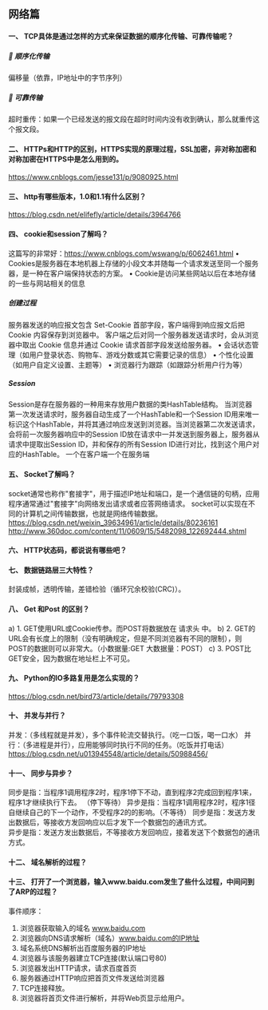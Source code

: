 ## 网络篇
#### 一、	TCP具体是通过怎样的方式来保证数据的顺序化传输、可靠传输呢？
##### 	顺序化传输
偏移量（依靠，IP地址中的字节序列）
##### 	可靠传输
超时重传：如果一个已经发送的报文段在超时时间内没有收到确认，那么就重传这个报文段。
#### 二、	HTTPs和HTTP的区别，HTTPS实现的原理过程，SSL加密，非对称加密和对称加密在HTTPS中是怎么用到的。
https://www.cnblogs.com/jesse131/p/9080925.html
#### 三、	http有哪些版本，1.0和1.1有什么区别？
https://blog.csdn.net/elifefly/article/details/3964766
#### 四、	cookie和session了解吗？
这篇写的非常好：https://www.cnblogs.com/wswang/p/6062461.html
•	Cookies是服务器在本地机器上存储的小段文本并随每一个请求发送至同一个服务器，是一种在客户端保持状态的方案。
•	Cookie是访问某些网站以后在本地存储的一些与网站相关的信息
#####  创建过程
服务器发送的响应报文包含 Set-Cookie 首部字段，客户端得到响应报文后把 Cookie 内容保存到浏览器中。
客户端之后对同一个服务器发送请求时，会从浏览器中取出 Cookie 信息并通过 Cookie 请求首部字段发送给服务器。
•	会话状态管理（如用户登录状态、购物车、游戏分数或其它需要记录的信息）
•	个性化设置（如用户自定义设置、主题等）
•	浏览器行为跟踪（如跟踪分析用户行为等）
##### Session
Session是存在服务器的一种用来存放用户数据的类HashTable结构。
当浏览器 第一次发送请求时，服务器自动生成了一个HashTable和一个Session ID用来唯一标识这个HashTable，并将其通过响应发送到浏览器。当浏览器第二次发送请求，会将前一次服务器响应中的Session ID放在请求中一并发送到服务器上，服务器从请求中提取出Session ID，并和保存的所有Session ID进行对比，找到这个用户对应的HashTable。
一个在客户端一个在服务端
#### 五、	Socket了解吗？
socket通常也称作"套接字"，用于描述IP地址和端口，是一个通信链的句柄，应用程序通常通过"套接字"向网络发出请求或者应答网络请求。
socket可以实现在不同的计算机之间传输数据，也就是网络传输数据。
https://blog.csdn.net/weixin_39634961/article/details/80236161
http://www.360doc.com/content/11/0609/15/5482098_122692444.shtml
#### 六、	HTTP状态码，都说说有哪些吧？
#### 七、	数据链路层三大特性？
封装成帧，透明传输，差错检验（循环冗余校验(CRC)）。
#### 八、	Get 和Post 的区别？
a)	1. GET使用URL或Cookie传参。而POST将数据放在 请求头 中。
b)	2. GET的URL会有长度上的限制（没有明确规定，但是不同浏览器有不同的限制），则POST的数据则可以非常大。（小数据量:GET  大数据量：POST）
c)	3. POST比GET安全，因为数据在地址栏上不可见。
#### 九、	Python的IO多路复用是怎么实现的？
https://blog.csdn.net/bird73/article/details/79793308
#### 十、	并发与并行？
并发：（多线程就是并发），多个事件轮流交替执行。（吃一口饭，喝一口水）
并行：（多进程是并行），应用能够同时执行不同的任务。（吃饭并打电话）
https://blog.csdn.net/u013945548/article/details/50988456/
#### 十一、	同步与异步？
同步是指：当程序1调用程序2时，程序1停下不动，直到程序2完成回到程序1来，程序1才继续执行下去。  （停下等待）
异步是指：当程序1调用程序2时，程序1径自继续自己的下一个动作，不受程序2的的影响。（不等待）
同步是指：发送方发出数据后，等接收方发回响应以后才发下一个数据包的通讯方式。  
异步是指：发送方发出数据后，不等接收方发回响应，接着发送下个数据包的通讯方式。
#### 十二、	域名解析的过程？

#### 十三、	打开了一个浏览器，输入www.baidu.com发生了些什么过程，中间问到了ARP的过程？
事件顺序：
1.	浏览器获取输入的域名 www.baidu.com
2.	浏览器向DNS请求解析（域名）www.baidu.com的IP地址
3.	域名系统DNS解析出百度服务器的IP地址
4.	浏览器与该服务器建立TCP连接(默认端口号80)
5.	浏览器发出HTTP请求，请求百度首页
6.	服务器通过HTTP响应把首页文件发送给浏览器
7.	TCP连接释放。
8.	浏览器将首页文件进行解析，并将Web页显示给用户。
